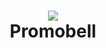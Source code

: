 <div align="center">
  <h1>
      <a href="https://github.com/joaofv/Promobell">
        <img src="Promobell/Imagens/logo_bell.png"/>
      </a>
      <br />
      Promobell
    </h1>
</div>

